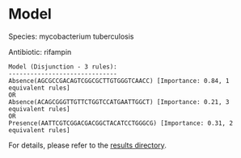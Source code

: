 
# Model

Species: mycobacterium tuberculosis

Antibiotic: rifampin

```
Model (Disjunction - 3 rules):
------------------------------
Absence(AGCGCCGACAGTCGGCGCTTGTGGGTCAACC) [Importance: 0.84, 1 equivalent rules]
OR
Absence(ACAGCGGGTTGTTCTGGTCCATGAATTGGCT) [Importance: 0.21, 3 equivalent rules]
OR
Presence(AATTCGTCGGACGACGGCTACATCCTGGGCG) [Importance: 0.31, 2 equivalent rules]

```

For details, please refer to the [results directory](../../../../../results/scm_b/mycobacterium%20tuberculosis/rifampin/repeat_5/).

